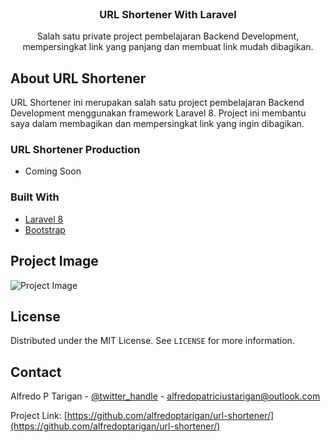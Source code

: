 <!-- PROJECT LOGO -->
<br />
<p align="center">


  <h3 align="center">URL Shortener With Laravel</h3>

  <p align="center">
    Salah satu private project pembelajaran Backend Development, mempersingkat link yang panjang dan membuat link mudah dibagikan.
  </p>
</p>

<!-- ABOUT THE PROJECT -->
## About URL Shortener

URL Shortener ini merupakan salah satu project pembelajaran Backend Development menggunakan framework Laravel 8. Project ini membantu saya dalam membagikan dan mempersingkat link yang ingin dibagikan.

### URL Shortener Production
* Coming Soon
### Built With

* [Laravel 8](https://laravel.com/)
* [Bootstrap](https://tailwindcss.com/)

<!-- Project Image -->
## Project Image
<img src="https://alfredo.id/alfredo/url-shortener.png" alt="Project Image">

<!-- LICENSE -->
## License
Distributed under the MIT License. See `LICENSE` for more information.

<!-- CONTACT -->
## Contact

Alfredo P Tarigan - [@twitter_handle](https://twitter.com/alfredoptarigan) - alfredopatriciustarigan@outlook.com

Project Link: [https://github.com/alfredoptarigan/url-shortener/](https://github.com/alfredoptarigan/url-shortener/)





